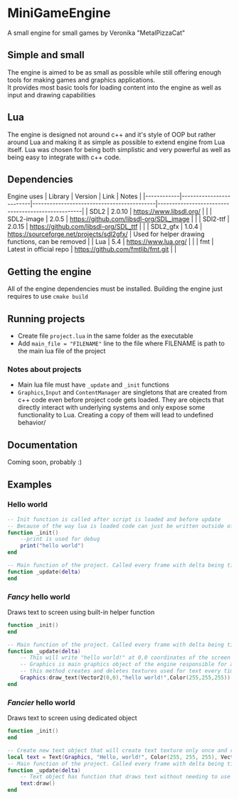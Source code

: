 # MiniGameEngine
A small engine for small games by Veronika "MetalPizzaCat"

## Simple and small
The engine is aimed to be as small as possible while still offering enough tools for making games and graphics applications.<br/>
It provides most basic tools for loading content into the engine as well as input and drawing capabilities

## Lua 
The engine is designed not around c++ and it's style of OOP but rather around Lua and making it as simple as possible to extend engine from Lua itself.
Lua was chosen for being both simplistic and very powerful as well as being easy to integrate with c++ code.

## Dependencies
Engine uses 
| Library    | Version                 | Link                                      | Notes                                             |
|------------|-------------------------|-------------------------------------------|---------------------------------------------------|
| SDL2       | 2.0.10                  | https://www.libsdl.org/                   |                                                   |
| SDL2-image | 2.0.5                   | https://github.com/libsdl-org/SDL_image   |                                                   |
| SDl2-ttf   | 2.0.15                  | https://github.com/libsdl-org/SDL_ttf     |                                                   |
| SDL2_gfx   | 1.0.4                   | https://sourceforge.net/projects/sdl2gfx/ | Used for helper drawing functions, can be removed |
| Lua        | 5.4                     | https://www.lua.org/                      |                                                   |
| fmt        | Latest in official repo | https://github.com/fmtlib/fmt.git         |                                                   |

## Getting the engine
All of the engine dependencies must be installed. Building the engine just requires to use `cmake build`

## Running projects
* Create file `project.lua` in the same folder as the executable
* Add `main_file = "FILENAME"` line to the file where FILENAME is path to the main lua file of the project
### Notes about projects
* Main lua file must have `_update` and `_init` functions
* `Graphics`,`Input` and `ContentManager` are singletons that are created from c++ code even before project code gets loaded. They are objects that directly interact with underlying systems and only expose some functionality to Lua. Creating a copy of them will lead to undefined behavior/

## Documentation
Coming soon, probably :)

## Examples 
### Hello world
```lua
-- Init function is called after script is loaded and before update
-- Because of the way lua is loaded code can just be written outside of any function and it will get executed on load as well
function _init()
    --print is used for debug
    print("hello world")
end

-- Main function of the project. Called every frame with delta being time since last frame in seconds
function _update(delta)
end
```

### *Fancy* hello world
Draws text to screen using built-in helper function
```lua
function _init()
end

-- Main function of the project. Called every frame with delta being time since last frame in seconds
function _update(delta)
    -- This will write "hello world!" at 0,0 coordinates of the screen with white colour
    -- Graphics is main graphics object of the engine responsible for all of the drawing
    -- this method creates and deletes textures used for text every time it's called so it's not exactly efficient
    Graphics:draw_text(Vector2(0,0),"hello world!",Color(255,255,255))
end
```

### *Fancier* hello world
Draws text to screen using dedicated object
```lua
function _init()
end

-- Create new text object that will create text texture only once and reuse it each time it's called
local text = Text(Graphics, "Hello, world!", Color(255, 255, 255), Vector2(0, 0))
-- Main function of the project. Called every frame with delta being time since last frame in seconds
function _update(delta)
    -- Text object has function that draws text without needing to use Graphics object directly
    text:draw()
end
```